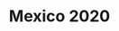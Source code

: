 ---
layout: photo_set
title: Mexico 2020
permalink: /Mexico/
description: "Mexico 2020"

photos:
    set: mexico
    size: 14
---